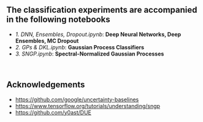 ## The classification experiments are accompanied in the following notebooks

  - *1. DNN, Ensembles, Dropout.ipynb*: **Deep Neural Networks, Deep Ensembles, MC Dropout** 
  - *2. GPs & DKL.ipynb*: **Gaussian Process Classifiers**
  - *3. SNGP.ipynb*: **Spectral-Normalized Gaussian Processes** 

&nbsp;

## Acknowledgements

  - https://github.com/google/uncertainty-baselines
  - https://www.tensorflow.org/tutorials/understanding/sngp
  - https://github.com/y0ast/DUE

